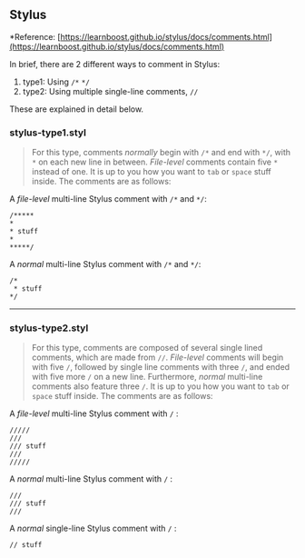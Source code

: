 ## Stylus
*Reference: [https://learnboost.github.io/stylus/docs/comments.html](https://learnboost.github.io/stylus/docs/comments.html)

In brief, there are 2 different ways to comment in Stylus:

1. type1: Using `/*` `*/`
2. type2: Using multiple single-line comments, `//`

These are explained in detail below.

### stylus-type1.styl
> For this type, comments *normally* begin with `/*` and end with `*/`, with `*` on each new line in between. *File-level* comments contain five `*` instead of one. It is up to you how you want to `tab` or `space` stuff inside. The comments are as follows:

A *file-level* multi-line Stylus comment with `/*` and `*/`:

	/*****
	*
	* stuff
	*
	*****/

A *normal* multi-line Stylus comment with `/*` and `*/`:

	/*
	 * stuff
	*/

----------------------------------
### stylus-type2.styl
> For this type, comments are composed of several single lined comments, which are made from `//`. *File-level* comments will begin with five `/`, followed by  single line comments with three `/`, and ended with five more `/` on a new line. Furthermore, *normal* multi-line comments also feature three `/`. It is up to you how you want to `tab` or `space` stuff inside. The comments are as follows:

A *file-level* multi-line Stylus comment with `/` :

	/////
	///
	/// stuff
	///
	/////

A *normal* multi-line Stylus comment with `/` :
	
	///
	/// stuff
	///

A *normal* single-line Stylus comment with `/` :

	// stuff
